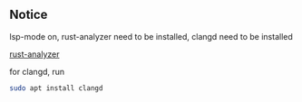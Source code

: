 ## Notice

lsp-mode on, rust-analyzer need to be installed, clangd need to be installed

[rust-analyzer](https://rust-analyzer.github.io/manual.html#installation)

for clangd, run 

```bash
sudo apt install clangd
```
